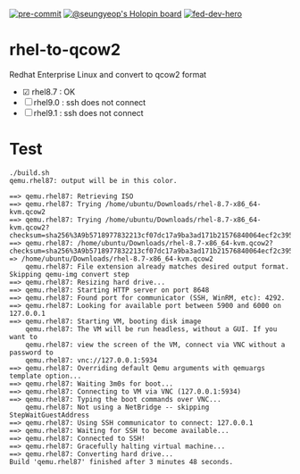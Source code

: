 [![pre-commit](https://github.com/ibm-xaas/rhel-to-qcow2/actions/workflows/pre-commit.yml/badge.svg?branch=main)](https://github.com/ibm-xaas/rhel-to-qcow2/actions/workflows/pre-commit.yml)
[![@seungyeop's Holopin board](https://holopin.me/seungyeop)](https://holopin.io/@seungyeop)
[![fed-dev-hero](https://images.credly.com/size/220x220/images/2b1a505f-ece9-445b-b830-38ef5141b5a3/IBM-Federated-Developer-Hero.png)](https://www.credly.com/badges/406d727d-0799-4de7-88fe-b0ef2528375a/public_url)

# rhel-to-qcow2
Redhat Enterprise Linux and convert to qcow2 format

* &#9745; rhel8.7 : OK
* &#9744; rhel9.0 : ssh does not connect
* &#9744; rhel9.1 : ssh does not connect

# Test
```
./build.sh
qemu.rhel87: output will be in this color.

==> qemu.rhel87: Retrieving ISO
==> qemu.rhel87: Trying /home/ubuntu/Downloads/rhel-8.7-x86_64-kvm.qcow2
==> qemu.rhel87: Trying /home/ubuntu/Downloads/rhel-8.7-x86_64-kvm.qcow2?checksum=sha256%3A9b5718977832213cf07dc17a9ba3ad171b21576840064ecf2c395fa7642412d2
==> qemu.rhel87: /home/ubuntu/Downloads/rhel-8.7-x86_64-kvm.qcow2?checksum=sha256%3A9b5718977832213cf07dc17a9ba3ad171b21576840064ecf2c395fa7642412d2 => /home/ubuntu/Downloads/rhel-8.7-x86_64-kvm.qcow2
    qemu.rhel87: File extension already matches desired output format. Skipping qemu-img convert step
==> qemu.rhel87: Resizing hard drive...
==> qemu.rhel87: Starting HTTP server on port 8648
==> qemu.rhel87: Found port for communicator (SSH, WinRM, etc): 4292.
==> qemu.rhel87: Looking for available port between 5900 and 6000 on 127.0.0.1
==> qemu.rhel87: Starting VM, booting disk image
    qemu.rhel87: The VM will be run headless, without a GUI. If you want to
    qemu.rhel87: view the screen of the VM, connect via VNC without a password to
    qemu.rhel87: vnc://127.0.0.1:5934
==> qemu.rhel87: Overriding default Qemu arguments with qemuargs template option...
==> qemu.rhel87: Waiting 3m0s for boot...
==> qemu.rhel87: Connecting to VM via VNC (127.0.0.1:5934)
==> qemu.rhel87: Typing the boot commands over VNC...
    qemu.rhel87: Not using a NetBridge -- skipping StepWaitGuestAddress
==> qemu.rhel87: Using SSH communicator to connect: 127.0.0.1
==> qemu.rhel87: Waiting for SSH to become available...
==> qemu.rhel87: Connected to SSH!
==> qemu.rhel87: Gracefully halting virtual machine...
==> qemu.rhel87: Converting hard drive...
Build 'qemu.rhel87' finished after 3 minutes 48 seconds.
```
